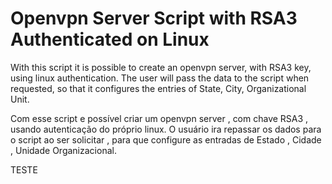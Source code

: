 # Openvpn Server Script with RSA3 Authenticated on Linux 


With this script it is possible to create an openvpn server, with RSA3 key, using linux authentication.
The user will pass the data to the script when requested, so that it configures the entries of State, City, Organizational Unit. 

Com esse script e possível criar  um openvpn server , com chave RSA3 , usando autenticação do próprio linux.
O usuário ira repassar os dados para o script ao ser solicitar , para que configure as entradas de Estado , Cidade , Unidade Organizacional.

TESTE